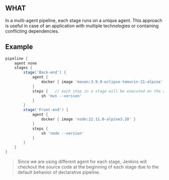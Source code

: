 ## WHAT
In a multi-agent pipeline, each stage runs on a unique agent. This approach is useful in case of an application with multiple technologies or containing conflicting dependencies.

## Example

```groovy
pipeline {
    agent none
    stages {
        stage('Back-end') {
            agent {
                docker { image 'maven:3.9.9-eclipse-temurin-21-alpine' }
            }
            steps {   // each step in a stage will be executed on the agent specified for that stage
                sh 'mvn --version'
            }
        }
        stage('Front-end') {
            agent {
                docker { image 'node:22.11.0-alpine3.20' }
            }
            steps {
                sh 'node --version'
            }
        }
    }
}
```
> Since we are using different agent for each stage, Jenkins will checkout the source code at the beginning of each stage due to the default behavior of declarative pipeline.